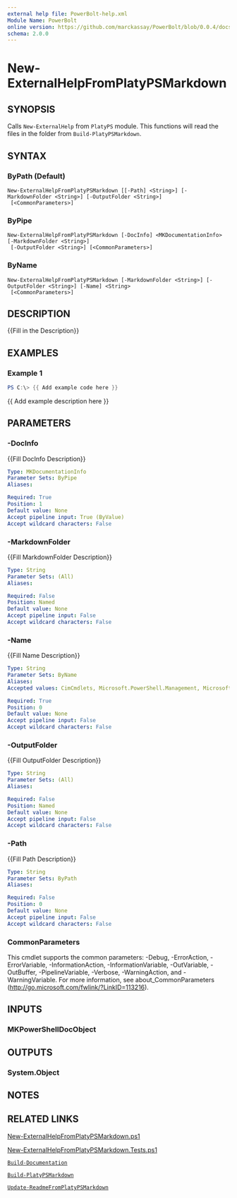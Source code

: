```yaml
---
external help file: PowerBolt-help.xml
Module Name: PowerBolt
online version: https://github.com/marckassay/PowerBolt/blob/0.0.4/docs/New-ExternalHelpFromPlatyPSMarkdown.md
schema: 2.0.0
---
```


# New-ExternalHelpFromPlatyPSMarkdown

## SYNOPSIS
Calls `New-ExternalHelp` from `PlatyPS` module. This functions will read the files in the folder from `Build-PlatyPSMarkdown`.

## SYNTAX

### ByPath (Default)
```
New-ExternalHelpFromPlatyPSMarkdown [[-Path] <String>] [-MarkdownFolder <String>] [-OutputFolder <String>]
 [<CommonParameters>]
```

### ByPipe
```
New-ExternalHelpFromPlatyPSMarkdown [-DocInfo] <MKDocumentationInfo> [-MarkdownFolder <String>]
 [-OutputFolder <String>] [<CommonParameters>]
```

### ByName
```
New-ExternalHelpFromPlatyPSMarkdown [-MarkdownFolder <String>] [-OutputFolder <String>] [-Name] <String>
 [<CommonParameters>]
```

## DESCRIPTION
{{Fill in the Description}}

## EXAMPLES

### Example 1
```powershell
PS C:\> {{ Add example code here }}
```

{{ Add example description here }}

## PARAMETERS

### -DocInfo
{{Fill DocInfo Description}}

```yaml
Type: MKDocumentationInfo
Parameter Sets: ByPipe
Aliases:

Required: True
Position: 1
Default value: None
Accept pipeline input: True (ByValue)
Accept wildcard characters: False
```

### -MarkdownFolder
{{Fill MarkdownFolder Description}}

```yaml
Type: String
Parameter Sets: (All)
Aliases:

Required: False
Position: Named
Default value: None
Accept pipeline input: False
Accept wildcard characters: False
```

### -Name
{{Fill Name Description}}

```yaml
Type: String
Parameter Sets: ByName
Aliases:
Accepted values: CimCmdlets, Microsoft.PowerShell.Management, Microsoft.PowerShell.Utility, Pester, Plaster, platyPS, posh-git, PowerBolt, PSReadLine

Required: True
Position: 0
Default value: None
Accept pipeline input: False
Accept wildcard characters: False
```

### -OutputFolder
{{Fill OutputFolder Description}}

```yaml
Type: String
Parameter Sets: (All)
Aliases:

Required: False
Position: Named
Default value: None
Accept pipeline input: False
Accept wildcard characters: False
```

### -Path
{{Fill Path Description}}

```yaml
Type: String
Parameter Sets: ByPath
Aliases:

Required: False
Position: 0
Default value: None
Accept pipeline input: False
Accept wildcard characters: False
```

### CommonParameters
This cmdlet supports the common parameters: -Debug, -ErrorAction, -ErrorVariable, -InformationAction, -InformationVariable, -OutVariable, -OutBuffer, -PipelineVariable, -Verbose, -WarningAction, and -WarningVariable. For more information, see about_CommonParameters (http://go.microsoft.com/fwlink/?LinkID=113216).

## INPUTS

### MKPowerShellDocObject

## OUTPUTS

### System.Object

## NOTES

## RELATED LINKS

[New-ExternalHelpFromPlatyPSMarkdown.ps1](https://github.com/marckassay/PowerBolt/blob/0.0.4/src/documentation/New-ExternalHelpFromPlatyPSMarkdown.ps1)

[New-ExternalHelpFromPlatyPSMarkdown.Tests.ps1](https://github.com/marckassay/PowerBolt/blob/0.0.4/test/documentation/New-ExternalHelpFromPlatyPSMarkdown.Tests.ps1)

[`Build-Documentation`](https://github.com/marckassay/PowerBolt/blob/0.0.4/docs/Build-Documentation.md)

[`Build-PlatyPSMarkdown`](https://github.com/marckassay/PowerBolt/blob/0.0.4/docs/Build-PlatyPSMarkdown.md)

[`Update-ReadmeFromPlatyPSMarkdown`](https://github.com/marckassay/PowerBolt/blob/0.0.4/docs/Update-ReadmeFromPlatyPSMarkdown.md)
